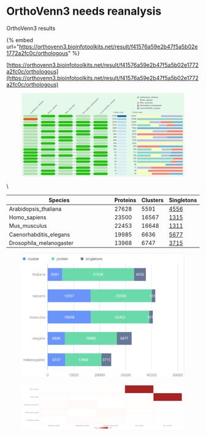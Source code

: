 # OrthoVenn3 needs reanalysis

OrthoVenn3 results&#x20;

{% embed url="https://orthovenn3.bioinfotoolkits.net/result/f41576a59e2b47f5a5b02e1772a2fc0c/orthologous" %}

[https://orthovenn3.bioinfotoolkits.net/result/f41576a59e2b47f5a5b02e1772a2fc0c/orthologous](https://orthovenn3.bioinfotoolkits.net/result/f41576a59e2b47f5a5b02e1772a2fc0c/orthologous)



<figure><img src="../.gitbook/assets/cluster-venn (1).png" alt=""><figcaption></figcaption></figure>

\


<table data-header-hidden><thead><tr><th width="266">Species</th><th>Proteins</th><th>Clusters</th><th>Singletons</th></tr></thead><tbody><tr><td>Arabidopsis_thaliana</td><td>27628</td><td>5591</td><td><a href="https://orthovenn3.bioinfotoolkits.net/proteins/unassigned/f41576a59e2b47f5a5b02e1772a2fc0c?species=Arabidopsis_thaliana">4556</a></td></tr><tr><td>Homo_sapiens</td><td>23500</td><td>16567</td><td><a href="https://orthovenn3.bioinfotoolkits.net/proteins/unassigned/f41576a59e2b47f5a5b02e1772a2fc0c?species=Homo_sapiens">1315</a></td></tr><tr><td>Mus_musculus</td><td>22453</td><td>16648</td><td><a href="https://orthovenn3.bioinfotoolkits.net/proteins/unassigned/f41576a59e2b47f5a5b02e1772a2fc0c?species=Mus_musculus">1311</a></td></tr><tr><td>Caenorhabditis_elegans</td><td>19985</td><td>6636</td><td><a href="https://orthovenn3.bioinfotoolkits.net/proteins/unassigned/f41576a59e2b47f5a5b02e1772a2fc0c?species=Caenorhabditis_elegans">5677</a></td></tr><tr><td>Drosophila_melanogaster</td><td>13968</td><td>6747</td><td><a href="https://orthovenn3.bioinfotoolkits.net/proteins/unassigned/f41576a59e2b47f5a5b02e1772a2fc0c?species=Drosophila_melanogaster">3715</a></td></tr></tbody></table>

<figure><img src="../.gitbook/assets/image (14).png" alt=""><figcaption></figcaption></figure>

<figure><img src="../.gitbook/assets/image (13).png" alt=""><figcaption></figcaption></figure>
